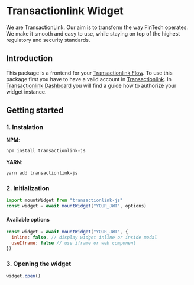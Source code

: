 # Transactionlink Widget
We are TransactionLink.
Our aim is to transform the way FinTech operates. We make it smooth and easy to use, while staying on top of the highest regulatory and security standards.

## Introduction
This package is a frontend for your [Transactionlink Flow](https://docs.transactionlink.io/docs/workflows). To use this package first you have to have a valid account in [Transactionlink](https://www.transactionlink.io/). In [Transactionlink Dashboard](https://dashboard.transactionlink.io/) you will find a guide how to authorize your widget instance.


## Getting started
### 1. Instalation
**NPM**:
```BASH
npm install transactionlink-js
```
**YARN**:
```BASH
yarn add transactionlink-js
```

### 2. Initialization
```js
import mountWidget from "transactionlink-js"
const widget = await mountWidget("YOUR_JWT", options)
```

#### Available options

```js
const widget = await mountWidget("YOUR_JWT", {
  inline: false, // display widget inline or inside modal
  useIframe: false // use iframe or web component
})
```

### 3. Opening the widget
```js
widget.open()
```
